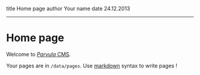 
title   Home page
author  Your name
date    24.12.2013

---

Home page
=========

Welcome to [*Parvula* CMS](https://github.com/BafS/parvula).

Your pages are in `/data/pages`. Use [markdown](http://daringfireball.net/projects/markdown/) syntax to write pages !

